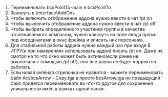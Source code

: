 1. Переименовать bcsPointTo-main в bcsPointTo
2. Закинуть в \Interface\AddOns
3. Чтобы включить отображение аддона нужно ввести в чат /pt on
4. Чтобы выключить отображение аддона нужно ввести в чат /pt off
5. Чтобы выбрать определенного участника группы в качестве отслеживаемого компасом, нужно кликнуть на поле ввода прямо под координатами в окне фрейма и вписать ник персонажа.
6. Для стабильной работы аддона нужно каждый раз при входе В ИГРУ(и при намерениях использовать аддон) писать /pt on. Даже не смотря на то что окно может быть активно(если ранее не выключали с помощью /pt off), оно все равно не будет корректно работать.
7. Если новая зелёная стрелочка не нравится - можете переименовать файл Art/bcsArrow - Copy.tga в просто bcsArrow.tga но предыдущий файл придется переименовать во что-то другое для сохранения уникальности имён в рамках одной папки.
